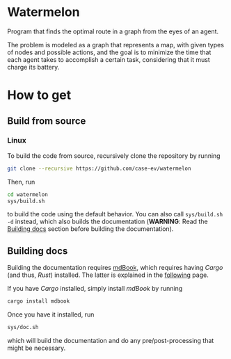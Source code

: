 # Watermelon
Program that finds the optimal route in a graph from the eyes of an agent.

The problem is modeled as a graph that represents a map, with given types of nodes and possible actions, and the goal is to minimize the time that each agent takes to accomplish a certain task, considering that it must charge its battery.

# How to get
## Build from source
### Linux
To build the code from source, recursively clone the repository by running
```bash
git clone --recursive https://github.com/case-ev/watermelon
```

Then, run
```bash
cd watermelon
sys/build.sh
```
to build the code using the default behavior. You can also call `sys/build.sh -d` instead, which also builds the documentation (**WARNING**: Read the [Building docs](#building-docs) section before building the documentation).

## Building docs
Building the documentation requires [mdBook](https://github.com/rust-lang/mdBook), which requires having *Cargo* (and thus, *Rust*) installed. The latter is explained in the [following](https://www.rust-lang.org/learn/get-started) page.

If you have *Cargo* installed, simply install *mdBook* by running
```bash
cargo install mdbook
```

Once you have it installed, run
```bash
sys/doc.sh
```
which will build the documentation and do any pre/post-processing that might be necessary.
